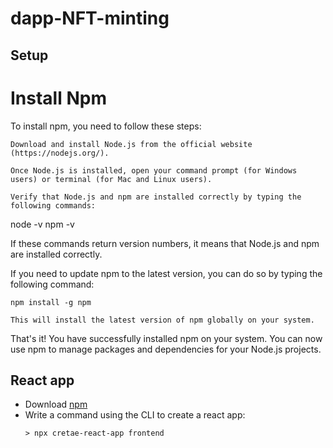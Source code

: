 # dapp-NFT-minting

## Setup

# Install Npm

To install npm, you need to follow these steps:

    Download and install Node.js from the official website (https://nodejs.org/).

    Once Node.js is installed, open your command prompt (for Windows users) or terminal (for Mac and Linux users).

    Verify that Node.js and npm are installed correctly by typing the following commands:

node -v
npm -v

If these commands return version numbers, it means that Node.js and npm are installed correctly.

If you need to update npm to the latest version, you can do so by typing the following command:

    npm install -g npm

    This will install the latest version of npm globally on your system.

That's it! You have successfully installed npm on your system. You can now use npm to manage packages and dependencies for your Node.js projects.

## React app

- Download [npm](https://www.npmjs.com/package/npx)
- Write a command using the CLI to create a react app: 
	```console
	> npx cretae-react-app frontend
	 ```
